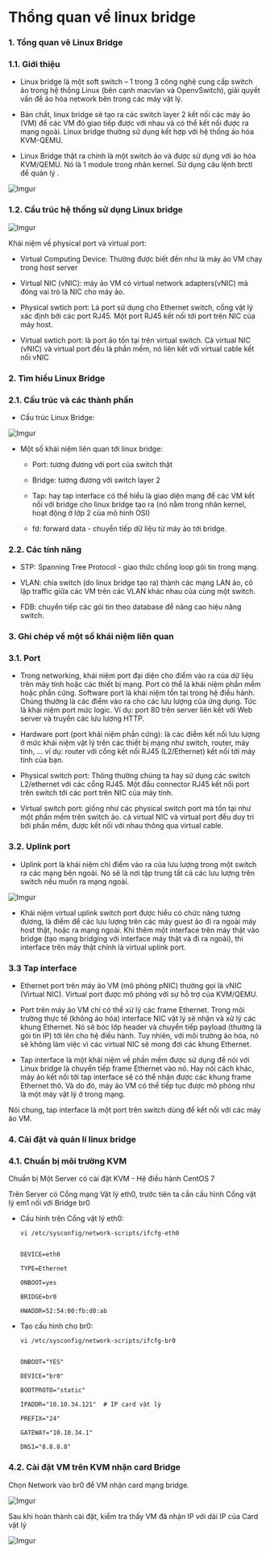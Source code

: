# Thổng quan về linux bridge


### 1. Tổng quan vê Linux Bridge

### 1.1. Giới thiệu

- Linux bridge là một soft switch – 1 trong 3 công nghệ cung cấp switch ảo trong hệ thống Linux (bên cạnh macvlan và OpenvSwitch), giải quyết vấn đề ảo hóa network bên trong các máy vật lý.

- Bản chất, linux bridge sẽ tạo ra các switch layer 2 kết nối các máy ảo (VM) để các VM đó giao tiếp được với nhau và có thể kết nối được ra mạng ngoài. Linux bridge thường sử dụng kết hợp với hệ thống ảo hóa KVM-QEMU.

- Linux Bridge thật ra chính là một switch ảo và được sử dụng với ảo hóa KVM/QEMU. Nó là 1 module trong nhân kernel. Sử dụng câu lệnh brctl để quản lý .

![Imgur](https://imgur.com/s1m8QJ7.png)

### 1.2. Cấu trúc hệ thống sử dụng Linux bridge

![Imgur](https://imgur.com/USZ88W9.png)

Khái niệm về physical port và virtual port:

- Virtual Computing Device: Thường được biết đến như là máy ảo VM chạy trong host server

- Virtual NIC (vNIC): máy ảo VM có virtual network adapters(vNIC) mà đóng vai trò là NIC cho máy ảo.

- Physical swtich port: Là port sử dụng cho Ethernet switch, cổng vật lý xác định bởi các port RJ45. Một port RJ45 kết nối tới port trên NIC của máy host.

- Virtual swtich port: là port ảo tồn tại trên virtual switch. Cả virtual NIC (vNIC) và virtual port đều là phần mềm, nó liên kết với virtual cable kết nối vNIC

### 2. Tìm hiểu Linux Bridge

### 2.1. Cấu trúc và các thành phần

- Cấu trúc Linux Bridge:

![Imgur](https://imgur.com/HgkaoAo.png)

- Một số khái niệm liên quan tới linux bridge:

    - Port: tương đương với port của switch thật

    - Bridge: tương đương với switch layer 2

    - Tap: hay tap interface có thể hiểu là giao diện mạng để các VM kết nối với bridge cho linux bridge tạo ra (nó nằm trong nhân kernel, hoạt động ở lớp 2 của mô hình OSI)

    - fd: forward data - chuyển tiếp dữ liệu từ máy ảo tới bridge.

### 2.2. Các tính năng

- STP: Spanning Tree Protocol - giao thức chống loop gói tin trong mạng.

- VLAN: chia switch (do linux bridge tạo ra) thành các mạng LAN ảo, cô lập traffic giữa các VM trên các VLAN khác nhau của cùng một switch.

- FDB: chuyển tiếp các gói tin theo database để nâng cao hiệu năng switch.

### 3. Ghi chép về một số khái niệm liên quan

### 3.1. Port

- Trong networking, khái niệm port đại diện cho điểm vào ra của dữ liệu trên máy tính hoặc các thiết bị mạng. Port có thể là khái niệm phần mềm hoặc phần cứng. Software port là khái niệm tồn tại trong hệ điều hành. Chúng thường là các điểm vào ra cho các lưu lượng của ứng dụng. Tức là khái niệm port mức logic. Ví dụ: port 80 trên server liên kết với Web server và truyền các lưu lượng HTTP.

- Hardware port (port khái niệm phần cứng): là các điểm kết nối lưu lượng ở mức khái niệm vật lý trên các thiết bị mạng như switch, router, máy tính, … ví dụ: router với cổng kết nối RJ45 (L2/Ethernet) kết nối tới máy tính của bạn.

- Physical switch port: Thông thường chúng ta hay sử dụng các switch L2/ethernet với các cổng RJ45. Một đầu connector RJ45 kết nối port trên switch tới các port trên NIC của máy tính.

- Virtual switch port: giống như các physical switch port mà tổn tại như một phần mềm trên switch ảo. cả virtual NIC và virtual port đều duy trì bởi phần mềm, được kết nối với nhau thông qua virtual cable.

### 3.2. Uplink port

- Uplink port là khái niệm chỉ điểm vào ra của lưu lượng trong một switch ra các mạng bên ngoài. Nó sẽ là nơi tập trung tất cả các lưu lượng trên switch nếu muốn ra mạng ngoài.

![Imgur](https://imgur.com/uxZLGEG.png)

- Khái niệm virtual uplink switch port được hiểu có chức năng tương đương, là điểm để các lưu lượng trên các máy guest ảo đi ra ngoài máy host thật, hoặc ra mạng ngoài. Khi thêm một interface trên máy thật vào bridge (tạo mạng bridging với interface máy thật và đi ra ngoài), thì interface trên máy thật chính là virtual uplink port.

### 3.3 Tap interface

- Ethernet port trên máy ảo VM (mô phỏng pNIC) thường gọi là vNIC (Virtual NIC). Virtual port được mô phỏng với sự hỗ trợ của KVM/QEMU.

- Port trên máy ảo VM chỉ có thể xử lý các frame Ethernet. Trong môi trường thực tế (không ảo hóa) interface NIC vật lý sẽ nhận và xử lý các khung Ethernet. Nó sẽ bóc lớp header và chuyển tiếp payload (thường là gói tin IP) tới lên cho hệ điều hành. Tuy nhiên, với môi trường ảo hóa, nó sẽ không làm việc vì các virtual NIC sẽ mong đợi các khung Ethernet.

- Tap interface là một khái niệm về phần mềm được sử dụng để nói với Linux bridge là chuyến tiếp frame Ethernet vào nó. Hay nói cách khác, máy ảo kết nối tới tap interface sẽ có thể nhận được các khung frame Ethernet thô. Và do đó, máy ảo VM có thể tiếp tục được mô phỏng như là một máy vật lý ở trong mạng.

Nói chung, tap interface là một port trên switch dùng để kết nối với các máy ảo VM.

### 4. Cài đặt và quản lí linux bridge

### 4.1. Chuẩn bị môi trường KVM

Chuẩn bị Một Server có cài đặt KVM - Hệ điều hành CentOS 7

Trên Server có Cổng mạng Vật lý eth0, trước tiên ta cần cấu hình Cổng vật lý em1 nối với Bridge br0

- Cấu hình trên Cổng vật lý eth0:

    ` vi /etc/sysconfig/network-scripts/ifcfg-eth0 `

    ```
    
    DEVICE=eth0
    
    TYPE=Ethernet
    
    ONBOOT=yes
    
    BRIDGE=br0
    
    HWADDR=52:54:00:fb:d0:ab
    
    ```
- Tạo cấu hình cho br0:

    ` vi /etc/sysconfig/network-scripts/ifcfg-br0 `

    ```

    ONBOOT="YES"
    
    DEVICE="br0"
    
    BOOTPROTO="static"
    
    IPADDR="10.10.34.121"  # IP card vật lý
    
    PREFIX="24"
    
    GATEWAY="10.10.34.1"
    
    DNS1="8.8.8.8"

    ```
### 4.2. Cài đặt VM trên KVM nhận card Bridge

Chọn Network vào br0 để VM nhận card mạng bridge.

![Imgur](https://imgur.com/0kOi8Rh.png)

Sau khi hoàn thành cài đặt, kiểm tra thấy VM đã nhận IP với dải IP của Card vật lý

![Imgur](https://imgur.com/C6cHQjE.png)

